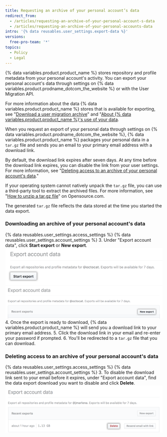 ```yaml
---
title: Requesting an archive of your personal account’s data
redirect_from:
  - /articles/requesting-an-archive-of-your-personal-account-s-data
  - /articles/requesting-an-archive-of-your-personal-accounts-data
intro: '{% data reusables.user_settings.export-data %}'
versions:
  free-pro-team: '*'
topics:
  - Policy
  - Legal
---
```


{% data variables.product.product_name %} stores repository and profile metadata from your personal account's activity. You can export your personal account's data through settings on {% data variables.product.prodname_dotcom_the_website %} or with the User Migration API.

For more information about the data {% data variables.product.product_name %} stores that is available for exporting, see "[Download a user migration archive](/rest/reference/migrations#download-a-user-migration-archive)" and "[About {% data variables.product.product_name %}'s use of your data](/articles/about-github-s-use-of-your-data).

When you request an export of your personal data through settings on {% data variables.product.prodname_dotcom_the_website %}, {% data variables.product.product_name %} packages your personal data in a `tar.gz` file and sends you an email to your primary email address with a download link.

By default, the download link expires after seven days. At any time before the download link expires, you can disable the link from your user settings. For more information, see "[Deleting access to an archive of your personal account's data](/articles/requesting-an-archive-of-your-personal-account-s-data/#deleting-access-to-an-archive-of-your-personal-accounts-data)."

If your operating system cannot natively unpack the `tar.gz` file, you can use a third-party tool to extract the archived files. For more information, see "[How to unzip a tar.gz file](https://opensource.com/article/17/7/how-unzip-targz-file)" on Opensource.com.

The generated `tar.gz` file reflects the data stored at the time you started the data export.

### Downloading an archive of your personal account's data

{% data reusables.user_settings.access_settings %}
{% data reusables.user_settings.account_settings %}
3. Under "Export account data", click **Start export** or **New export**.
![Start personal data export button highlighted](/assets/images/help/repository/export-personal-data.png)
![New personal data export button highlighted](/assets/images/help/repository/new-export.png)
4. Once the export is ready to download, {% data variables.product.product_name %} will send you a download link to your primary email address.
5. Click the download link in your email and re-enter your password if prompted.
6. You'll be redirected to a `tar.gz` file that you can download.

### Deleting access to an archive of your personal account's data

{% data reusables.user_settings.access_settings %}
{% data reusables.user_settings.account_settings %}
3. To disable the download link sent to your email before it expires, under "Export account data", find the data export download you want to disable and click **Delete**.
![Delete personal data export package button highlighted](/assets/images/help/repository/delete-export-personal-account-data.png)

